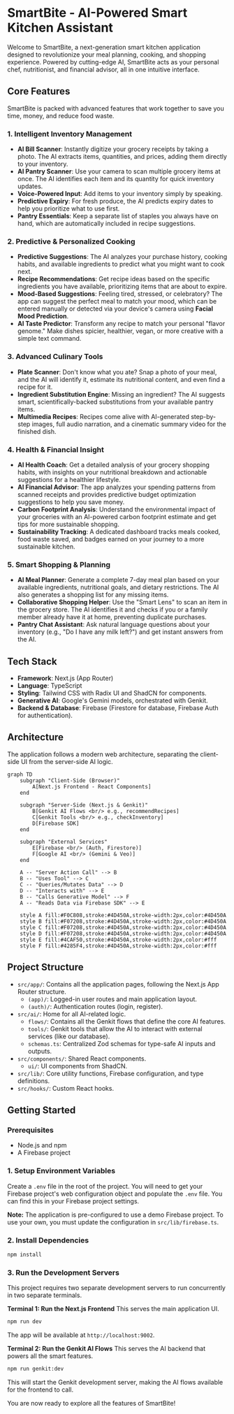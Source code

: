 
# SmartBite - AI-Powered Smart Kitchen Assistant

Welcome to SmartBite, a next-generation smart kitchen application designed to revolutionize your meal planning, cooking, and shopping experience. Powered by cutting-edge AI, SmartBite acts as your personal chef, nutritionist, and financial advisor, all in one intuitive interface.

## Core Features

SmartBite is packed with advanced features that work together to save you time, money, and reduce food waste.

### 1. Intelligent Inventory Management
- **AI Bill Scanner**: Instantly digitize your grocery receipts by taking a photo. The AI extracts items, quantities, and prices, adding them directly to your inventory.
- **AI Pantry Scanner**: Use your camera to scan multiple grocery items at once. The AI identifies each item and its quantity for quick inventory updates.
- **Voice-Powered Input**: Add items to your inventory simply by speaking.
- **Predictive Expiry**: For fresh produce, the AI predicts expiry dates to help you prioritize what to use first.
- **Pantry Essentials**: Keep a separate list of staples you always have on hand, which are automatically included in recipe suggestions.

### 2. Predictive & Personalized Cooking
- **Predictive Suggestions**: The AI analyzes your purchase history, cooking habits, and available ingredients to predict what you might want to cook next.
- **Recipe Recommendations**: Get recipe ideas based on the specific ingredients you have available, prioritizing items that are about to expire.
- **Mood-Based Suggestions**: Feeling tired, stressed, or celebratory? The app can suggest the perfect meal to match your mood, which can be entered manually or detected via your device's camera using **Facial Mood Prediction**.
- **AI Taste Predictor**: Transform any recipe to match your personal "flavor genome." Make dishes spicier, healthier, vegan, or more creative with a simple text command.

### 3. Advanced Culinary Tools
- **Plate Scanner**: Don't know what you ate? Snap a photo of your meal, and the AI will identify it, estimate its nutritional content, and even find a recipe for it.
- **Ingredient Substitution Engine**: Missing an ingredient? The AI suggests smart, scientifically-backed substitutions from your available pantry items.
- **Multimedia Recipes**: Recipes come alive with AI-generated step-by-step images, full audio narration, and a cinematic summary video for the finished dish.

### 4. Health & Financial Insight
- **AI Health Coach**: Get a detailed analysis of your grocery shopping habits, with insights on your nutritional breakdown and actionable suggestions for a healthier lifestyle.
- **AI Financial Advisor**: The app analyzes your spending patterns from scanned receipts and provides predictive budget optimization suggestions to help you save money.
- **Carbon Footprint Analysis**: Understand the environmental impact of your groceries with an AI-powered carbon footprint estimate and get tips for more sustainable shopping.
- **Sustainability Tracking**: A dedicated dashboard tracks meals cooked, food waste saved, and badges earned on your journey to a more sustainable kitchen.

### 5. Smart Shopping & Planning
- **AI Meal Planner**: Generate a complete 7-day meal plan based on your available ingredients, nutritional goals, and dietary restrictions. The AI also generates a shopping list for any missing items.
- **Collaborative Shopping Helper**: Use the "Smart Lens" to scan an item in the grocery store. The AI identifies it and checks if you or a family member already have it at home, preventing duplicate purchases.
- **Pantry Chat Assistant**: Ask natural language questions about your inventory (e.g., "Do I have any milk left?") and get instant answers from the AI.

## Tech Stack

- **Framework**: Next.js (App Router)
- **Language**: TypeScript
- **Styling**: Tailwind CSS with Radix UI and ShadCN for components.
- **Generative AI**: Google's Gemini models, orchestrated with Genkit.
- **Backend & Database**: Firebase (Firestore for database, Firebase Auth for authentication).

## Architecture

The application follows a modern web architecture, separating the client-side UI from the server-side AI logic.

```mermaid
graph TD
    subgraph "Client-Side (Browser)"
        A[Next.js Frontend - React Components]
    end

    subgraph "Server-Side (Next.js & Genkit)"
        B[Genkit AI Flows <br/> e.g., recommendRecipes]
        C[Genkit Tools <br/> e.g., checkInventory]
        D[Firebase SDK]
    end

    subgraph "External Services"
        E[Firebase <br/> (Auth, Firestore)]
        F[Google AI <br/> (Gemini & Veo)]
    end

    A -- "Server Action Call" --> B
    B -- "Uses Tool" --> C
    C -- "Queries/Mutates Data" --> D
    D -- "Interacts with" --> E
    B -- "Calls Generative Model" --> F
    A -- "Reads Data via Firebase SDK" --> E

    style A fill:#F0C808,stroke:#4D450A,stroke-width:2px,color:#4D450A
    style B fill:#F07208,stroke:#4D450A,stroke-width:2px,color:#4D450A
    style C fill:#F07208,stroke:#4D450A,stroke-width:2px,color:#4D450A
    style D fill:#F07208,stroke:#4D450A,stroke-width:2px,color:#4D450A
    style E fill:#4CAF50,stroke:#4D450A,stroke-width:2px,color:#fff
    style F fill:#4285F4,stroke:#4D450A,stroke-width:2px,color:#fff
```

## Project Structure

- `src/app/`: Contains all the application pages, following the Next.js App Router structure.
  - `(app)/`: Logged-in user routes and main application layout.
  - `(auth)/`: Authentication routes (login, register).
- `src/ai/`: Home for all AI-related logic.
  - `flows/`: Contains all the Genkit flows that define the core AI features.
  - `tools/`: Genkit tools that allow the AI to interact with external services (like our database).
  - `schemas.ts`: Centralized Zod schemas for type-safe AI inputs and outputs.
- `src/components/`: Shared React components.
  - `ui/`: UI components from ShadCN.
- `src/lib/`: Core utility functions, Firebase configuration, and type definitions.
- `src/hooks/`: Custom React hooks.

## Getting Started

### Prerequisites
- Node.js and npm
- A Firebase project

### 1. Setup Environment Variables

Create a `.env` file in the root of the project. You will need to get your Firebase project's web configuration object and populate the `.env` file. You can find this in your Firebase project settings.

**Note:** The application is pre-configured to use a demo Firebase project. To use your own, you must update the configuration in `src/lib/firebase.ts`.

### 2. Install Dependencies
```bash
npm install
```

### 3. Run the Development Servers

This project requires two separate development servers to run concurrently in two separate terminals.

**Terminal 1: Run the Next.js Frontend**
This serves the main application UI.
```bash
npm run dev
```
The app will be available at `http://localhost:9002`.

**Terminal 2: Run the Genkit AI Flows**
This serves the AI backend that powers all the smart features.
```bash
npm run genkit:dev
```
This will start the Genkit development server, making the AI flows available for the frontend to call.

You are now ready to explore all the features of SmartBite!
